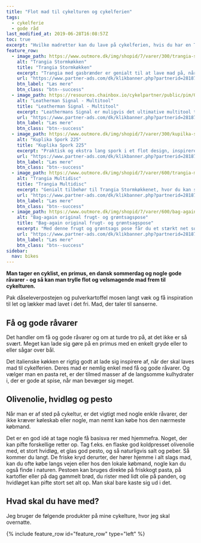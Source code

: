 ```yaml
---
title: "Flot mad til cykelturen og cykelferien"
tags:
  - cykelferie
  - gode råd
last_modified_at: 2019-06-28T16:08:57Z
toc: true
excerpt: "Hvilke madretter kan du lave på cykelferien, hvis du har en Trangia eller primus med på din cykeltur?"
feature_row:
  - image_path: https://www.outmore.dk/img/shopid/7/varer/300/trangia-stormkok-25-5ul-m-gasbr-7315081472558-50-1255.jpg
    alt: "Trangia Stormkøkken"
    title: "Trangia Stormkøkken"
    excerpt: "Trangia med gasbrænder er genialt til at lave mad på, når du er på farten."
    url: "https://www.partner-ads.com/dk/klikbanner.php?partnerid=28187&bannerid=44269&htmlurl=https://www.outmore.dk/trangia-stormkok-25-5ul-m-gasbr"
    btn_label: "Læs mere"
    btn_class: "btn--success"
  - image_path: https://resources.chainbox.io/cykelpartner/public/pim/01f430a0-545d-4ed9-8489-3b282d6cb461/832265_A_default.jpg
    alt: "Leatherman Signal - Multitool"
    title: "Leatherman Signal - Multitool"
    excerpt: "Leathermans Signal er muligvis det ultimative multitool til outdoor-brug. Her er alle de værktøjer du kan få brug for, og de er alle i absolut topkvalitet. Du kan bl.a. save, skære, file, rive og skrue dig ud af en nødsituation. F.eks er multiværktøjets mombiblad med bølgeskær godt til at skære liner og snører."
    url: "https://www.partner-ads.com/dk/klikbanner.php?partnerid=28187&bannerid=16446&htmlurl=https://www.cykelpartner.dk/multitools/leatherman-signal---multitool---19-funktioner---sortrustfri"
    btn_label: "Læs mere"
    btn_class: "btn--success"
  - image_path: https://www.outmore.dk/img/shopid/7/varer/300/kupilka-spork-225-6430014977021-6430014977021-3002002k.jpg
    alt: "Kuplika Spork 225"
    title: "Kuplika Spork 225"
    excerpt: "Praktisk og ekstra lang spork i et flot design, inspireret af klassisk snitteteknik og et lækkert, miljøvenligt materiale. Det eneste stykke bestik, du behøver på tur."
    url: "https://www.partner-ads.com/dk/klikbanner.php?partnerid=28187&bannerid=52894&htmlurl=https://www.friluftsland.dk/product/view/39211"
    btn_label: "Læs mere"
    btn_class: "btn--success"
  - image_path: https://www.outmore.dk/img/shopid/7/varer/600/trangia-multidisc-27-7315086027098-50-5010.jpg
    alt: "Trangia Multidisc"
    title: "Trangia Multidisc"
    excerpt: "Genialt tilbehør til Trangia Stormkøkkenet, hvor du kan si vand fra, bruge det som spækbræt, tallerken eller bare som et ekstra låg."
    url: "https://www.partner-ads.com/dk/klikbanner.php?partnerid=28187&bannerid=44269&htmlurl=https://www.outmore.dk/trangia-multidisc-27"
    btn_label: "Læs mere"
    btn_class: "btn--success"
  - image_path: https://www.outmore.dk/img/shopid/7/varer/600/bag-again-original-frugt-og-groentsagspose-l-38-x-30-cm-8719326077444-euba5005-8283-01.jpg
    alt: "Bag-again original frugt- og grøntsagspose"
    title: "Bag-again original frugt- og grøntsagspose"
    excerpt: "Med denne frugt og grøntsags pose får du et stærkt net som er velegnet til at tage med, når du køber frugt og grønt. På den måde er du med til at spare miljøet for engangs plastikposer og du gør emballagefri shopping nemmere."
    url: "https://www.partner-ads.com/dk/klikbanner.php?partnerid=28187&bannerid=44269&htmlurl=https://www.outmore.dk/bag-again-original-frugt-og-groentsagspose-l-38-x-30-cm"
    btn_label: "Læs mere"
    btn_class: "btn--success"
sidebar:
  nav: bikes
---
```


**Man tager en cyklist, en primus, en dansk sommerdag og nogle gode råvarer - og så kan man trylle flot og velsmagende mad frem til cykelturen.**

Pak dåseleverpostejen og pulverkartoffel mosen langt væk og få inspiration til let og lækker mad lavet i det fri. Mad, der taler til sanserne. 

## Få og gode råvarer

Det handler om få og gode råvarer og om at turde tro på, at det ikke er så svært. Meget kan lade sig gøre på en primus med en enkelt gryde eller to eller sågar over bål. 

Det italienske køkken er rigtig godt at lade sig inspirere af, når der skal laves mad til cykelferien. Deres mad er nemlig enkel med få og gode råvarer. Og vælger man en pasta ret, er der tilmed masser af de langsomme kulhydrater i, der er gode at spise, når man bevæger sig meget. 

## Olivenolie, hvidløg og pesto

Når man er af sted på cykeltur, er det vigtigt med nogle enkle råvarer, der ikke kræver køleskab eller nogle, man nemt kan købe hos den nærmeste købmand. 

Det er en god idé at tage nogle få basisva rer med hjemmefra. Noget, der kan pifte forskellige retter op. Tag f.eks. en flaske god koldpresset olivenolie med, et stort hvidløg, et glas god pesto, og så naturligvis salt og peber. Så kommer du langt. De friske kryd derurter, der hører hjemme i alt slags mad, kan du ofte købe langs vejen eller hos den lokale købmand, nogle kan du også finde i naturen. Pestoen kan bruges direkte på friskkogt pasta, på kartofler eller på dag gammelt brød, du rister med lidt olie på panden, og hvidløget kan pifte stort set alt op. Man skal bare kaste sig ud i det. 

## Hvad skal du have med?

Jeg bruger de følgende produkter på mine cykelture, hvor jeg skal overnatte.

{% include feature_row id="feature_row" type="left" %}
